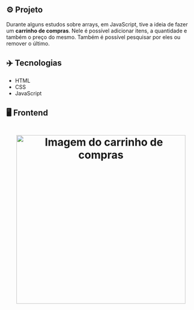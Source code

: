 ## ⚙️ Projeto
Durante alguns estudos sobre arrays, em JavaScript, tive a ideia de fazer um **carrinho de compras**. Nele é possível adicionar itens, a quantidade e também o preço do mesmo. Também é possível pesquisar por eles ou remover o último.

## ✈️ Tecnologias
- HTML
- CSS
- JavaScript

## 🖥️ Frontend
<h1 align="center">
  <img alt="Imagem do carrinho de compras" src="https://i.imgur.com/BDaP2Iv.png" width="450px"> 
</h1>
